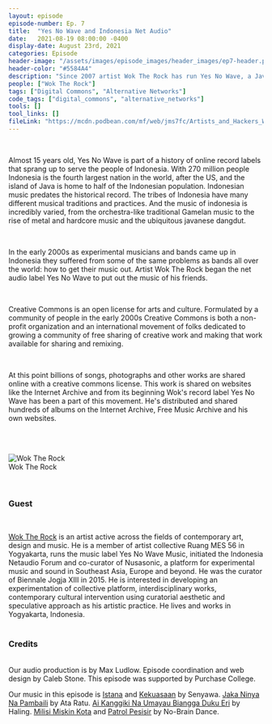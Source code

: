 ```yaml
---
layout: episode
episode-number: Ep. 7
title:  "Yes No Wave and Indonesia Net Audio"
date:   2021-08-19 08:00:00 -0400
display-date: August 23rd, 2021
categories: Episode
header-image: "/assets/images/episode_images/header_images/ep7-header.png"
header-color: "#5584A4"
description: "Since 2007 artist Wok The Rock has run Yes No Wave, a Javanese net audio record label that makes music available for free legal download. Yes No Wave albums are released under a creative commons license allowing free non-commercial use and the freedom to remix the music."
people: ["Wok The Rock"]
tags: ["Digital Commons", "Alternative Networks"]
code_tags: ["digital_commons", "alternative_networks"]
tools: []
tool_links: []
fileLink: "https://mcdn.podbean.com/mf/web/jms7fc/Artists_and_Hackers_WOK_8_19_Max_01_mixdown.mp3"
---
```


<br>

Almost 15 years old, Yes No Wave is part of a history of online record labels that sprang up to serve the people of Indonesia. With 270 million people Indonesia is the fourth largest nation in the world, after the US, and the island of Java is home to half of the Indonesian population. Indonesian music predates the historical record. The tribes of Indonesia have many different musical traditions and practices. And the music of indonesia is incredibly varied, from the orchestra-like traditional Gamelan music to the rise of metal and hardcore music and the ubiquitous javanese dangdut.

<br>

In the early 2000s as experimental musicians and bands came up in Indonesia they suffered from some of the same problems as bands all over the world: how to get their music out. Artist Wok The Rock began the net audio label Yes No Wave to put out the music of his friends.

<br>

Creative Commons is an open license for arts and culture. Formulated by a community of people in the early 2000s Creative Commons is both a non-profit organization and an international movement of folks dedicated to growing a community of free sharing of creative work and making that work available for sharing and remixing.

<br>

At this point billions of songs, photographs and other works are shared online with a creative commons license. This work is shared on websites like the Internet Archive and from its beginning Wok's record label Yes No Wave has been a part of this movement. He's distributed and shared hundreds of albums on the Internet Archive, Free Music Archive and his own websites. 

<br><br>

![Wok The Rock]({{site.baseurl}}/assets/images/wok-headshot-medium.jpg)  
Wok The Rock  

<br>

### Guest

<br>

<a href="https://www.woktherock.net/" alt="Wok The Rock" class="nameTag">Wok The Rock</a> is an artist active across the fields of contemporary art, design and music. He is a member of artist collective Ruang MES 56 in Yogyakarta, runs the music label Yes No Wave Music, initiated the Indonesia Netaudio Forum and co-curator of Nusasonic, a platform for experimental music and sound in Southeast Asia, Europe and beyond. He was the curator of Biennale Jogja XIII in 2015. He is interested in developing an experimentation of collective platform, interdisciplinary works, contemporary cultural intervention using curatorial aesthetic and speculative approach as his artistic practice. He lives and works in Yogyakarta, Indonesia.
<br><br>
### Credits

<br>
Our audio production is by Max Ludlow. Episode coordination and web design by Caleb Stone. This episode was supported by Purchase College.

<br>

Our music in this episode is [Istana](https://senyawaofficial.bandcamp.com/track/istana-3) and [Kekuasaan](https://senyawaofficial.bandcamp.com/track/kekuasaan) by Senyawa. [Jaka Ninya Na Pambaili](http://yesnowave.com/releases/yesno095/) by Ata Ratu. [Ai Kanggiki Na Umayau Biangga Duku Eri](http://yesnowave.com/releases/yesno095/) by Haling. [Milisi Miskin Kota](http://yesnowave.com/releases/yesno093/) and [Patrol Pesisir](http://yesnowave.com/releases/yesno093/) by No-Brain Dance.

